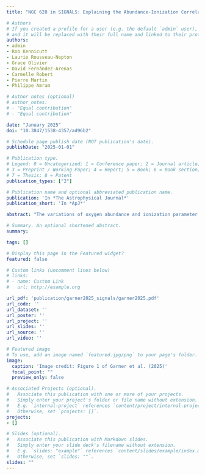 ```yaml
---
title: "NGC 628 in SIGNALS: Explaining the Abundance-Ionization Correlation in HII Regions"

# Authors
# If you created a profile for a user (e.g. the default `admin` user), write the username (folder name) here 
# and it will be replaced with their full name and linked to their profile.
authors:
- admin
- Rob Kennicutt
- Laurie Rousseau-Nepton
- Grace Olivier
- David Fernández-Arenas
- Carmelle Robert
- Pierre Martin
- Philippe Amram

# Author notes (optional)
# author_notes:
# - "Equal contribution"
# - "Equal contribution"

date: "January 2025"
doi: "10.3847/1538-4357/ad96b2"

# Schedule page publish date (NOT publication's date).
publishDate: "2025-01-01"

# Publication type.
# Legend: 0 = Uncategorized; 1 = Conference paper; 2 = Journal article;
# 3 = Preprint / Working Paper; 4 = Report; 5 = Book; 6 = Book section;
# 7 = Thesis; 8 = Patent
publication_types: ["2"]

# Publication name and optional abbreviated publication name.
publication: 'In *The Astrophysical Journal*'
publication_short: 'In *ApJ*'

abstract: "The variations of oxygen abundance and ionization parameter in HII regions are usually thought to be the dominant factors that produced variations seen in observed emission line spectra. However, if and how these two quantities are physically related is hotly debated in the literature. Using emission line data of NGC 628 observed with SITELLE as part of the Star-formation, Ionized Gas, and Nebular Abundances Legacy Survey (SIGNALS), we use a suite of photoionization models to constrain the abundance and ionization parameters for over 1500 HII regions throughout its disk. We measure an anti-correlation between these two properties, consistent with expectations, although with considerable scatter. Secondary trends with dust extinction and star formation rate surface density potentially explain the large scatter observed. We raise concerns throughout regarding various modeling assumptions and their impact on the observed correlations presented in the literature. "

# Summary. An optional shortened abstract.
summary: 

tags: []

# Display this page in the Featured widget?
featured: false

# Custom links (uncomment lines below)
# links:
# - name: Custom Link
#   url: http://example.org

url_pdf: 'publication/garner2025_signals/garner2025.pdf'
url_code: ''
url_dataset: ''
url_poster: ''
url_project: ''
url_slides: ''
url_source: ''
url_video: ''

# Featured image
# To use, add an image named `featured.jpg/png` to your page's folder. 
image:
  caption: 'Image credit: Figure 1 of Garner et al. (2025)'
  focal_point: ""
  preview_only: false

# Associated Projects (optional).
#   Associate this publication with one or more of your projects.
#   Simply enter your project's folder or file name without extension.
#   E.g. `internal-project` references `content/project/internal-project/index.md`.
#   Otherwise, set `projects: []`.
projects: 
- []

# Slides (optional).
#   Associate this publication with Markdown slides.
#   Simply enter your slide deck's filename without extension.
#   E.g. `slides: "example"` references `content/slides/example/index.md`.
#   Otherwise, set `slides: ""`.
slides: ""
---
```


<!-- {{% callout note %}}
Click the *Cite* button above to demo the feature to enable visitors to import publication metadata into their reference management software.
{{% /callout %}}

{{% callout note %}}
Create your slides in Markdown - click the *Slides* button to check out the example.
{{% /callout %}}

Supplementary notes can be added here, including [code, math, and images](https://wowchemy.com/docs/writing-markdown-latex/). -->
